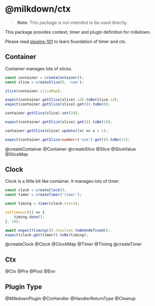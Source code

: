 # @milkdown/ctx

> **Note**: This package is not intended to be used directly.

This package provides context, timer and plugin definition for milkdown.

Please read [plugins-101](/plugins-101#timer) to learn foundation of timer and ctx.

## Container

Container manages lots of slices.

```typescript
const container = createContainer();
const slice = createSlice(0, 'num');

slice(container.sliceMap);

expect(container.getSlice(slice).id).toBe(slice.id);
expect(container.getSlice(slice).get()).toBe(0);

container.getSlice(slice).set(10);

expect(container.getSlice(slice).get()).toBe(10);

container.getSlice(slice).update((x) => x + 1);

expect(container.getSlice<number>('num').get()).toBe(11);
```

@createContainer
@Container
@createSlice
@Slice
@SliceValue
@SliceMap

## Clock

Clock is a little bit like container. It manages lots of timer.

```typescript
const clock = createClock();
const timer = createTimer('timer');

const timing = timer(clock.store);

setTimeout(() => {
    timing.done();
}, 10);

await expect(timing()).resolves.toBeUndefined();
expect(clock.get(timer)).toBe(timing);
```

@createClock
@Clock
@ClockMap
@Timer
@Timing
@createTimer

## Ctx

@Ctx
@Pre
@Post
@Env

## Plugin Type

@MilkdownPlugin
@CtxHandler
@HandlerReturnType
@Cleanup
